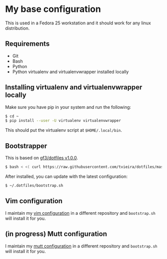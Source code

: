 # My base configuration

This is used in a Fedora 25 workstation and it should work for any linux
distribution.

## Requirements

* Git
* Bash
* Python
* Python virtualenv and virtualenvwrapper installed locally

## Installing virtualenv and virtualenvwrapper locally

Make sure you have pip in your system and run the following:

```Bash
$ cd ~
$ pip install --user -U virtualenv virtualenvwrapper
```
This should put the virtualenv script at ```$HOME/.local/bin```.

## Bootstrapper

This is based on [gf3/dotfiles v1.0.0](https://github.com/gf3/dotfiles/tree/v1.0.0).

```Bash
$ bash < <( curl https://raw.githubusercontent.com/tvieira/dotfiles/master/bootstrap.sh )
```

After installed, you can update with the latest configuration:

```Bash
$ ~/.dotfiles/bootstrap.sh
```

## Vim configuration

I maintain my [vim configuration](https://github.com/tvieira/dotfiles-vim) in a
different repository and ```bootstrap.sh``` will install it for you.

## (in progress) Mutt configuration

I maintain my [mutt configuration](https://github.com/tvieira/dotfiles-mutt) in
a different repository and ```bootstrap.sh``` will install it for you.

